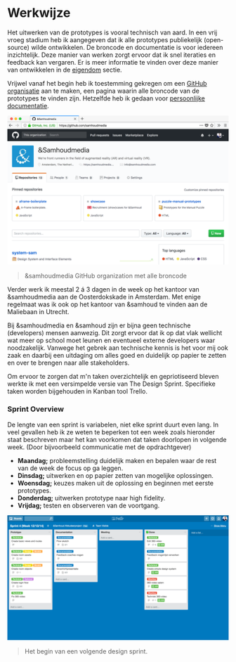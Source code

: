 # Werkwijze

Het uitwerken van de prototypes is vooral technisch van aard. In een vrij vroeg stadium heb ik aangegeven dat ik alle prototypes publiekelijk (open-source) wilde ontwikkelen. De broncode en documentatie is voor iedereen inzichtelijk. Deze manier van werken zorgt ervoor dat ik snel iteraties en feedback kan vergaren. Er is meer informatie te vinden over deze manier van ontwikkelen in de [eigendom](/misc/LICENSING.md) sectie.

Vrijwel vanaf het begin heb ik toestemming gekregen om een [GitHub organisatie](https://github.com/samhoudmedia) aan te maken, een pagina waarin alle broncode van de prototypes te vinden zijn. Hetzelfde heb ik gedaan voor [persoonlijke documentatie](https://github.com/cmda-vr).

![GitHub organization](/resources/github.png)
> &samhoudmedia GitHub organization met alle broncode

Verder werk ik meestal 2 á 3 dagen in de week op het kantoor van &samhoudmedia aan de Oosterdokskade in Amsterdam. Met enige regelmaat was ik ook op het kantoor van &samhoud te vinden aan de Maliebaan in Utrecht.

Bij &samhoudmedia en &samhoud zijn er bijna geen technische (developers) mensen aanwezig. Dit zorgt ervoor dat ik op dat vlak wellicht wat meer op school moet leunen en eventueel externe developers waar noodzakelijk. Vanwege het gebrek aan technische kennis is het voor mij ook zaak en daarbij een uitdaging om alles goed en duidelijk op papier te zetten en over te brengen naar alle stakeholders.

Om ervoor te zorgen dat m'n taken overzichtelijk en gepriotiseerd bleven werkte ik met een versimpelde versie van The Design Sprint. Specifieke taken worden bijgehouden in Kanban tool Trello.

### Sprint Overview

De lengte van een sprint is variabelen, niet elke sprint duurt even lang. In veel gevallen heb ik ze weten te beperken tot een week zoals hieronder staat beschreven maar het kan voorkomen dat taken doorlopen in volgende week. (Door bijvoorbeeld communicatie met de opdrachtgever)

* **Maandag;** probleemstelling duidelijk maken en bepalen waar de rest van de week de focus op ga leggen.
* **Dinsdag;** uitwerken en op papier zetten van mogelijke oplossingen.
* **Woensdag;** keuzes maken uit de oplossing en beginnen met eerste prototypes.
* **Donderdag;** uitwerken prototype naar high fidelity.
* **Vrijdag;** testen en observeren van de voortgang.

![Trello Board](/resources/trello.png)
> Het begin van een volgende design sprint.